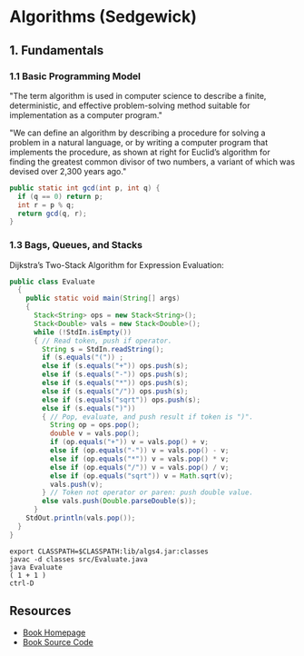 # Algorithms (Sedgewick)

## 1. Fundamentals

### 1.1 Basic Programming Model

"The term algorithm is used in computer science to describe
a finite, deterministic, and effective problem-solving method suitable for implementation
as a computer program."

"We can define an algorithm by describing a procedure for solving a problem in a
natural language, or by writing a computer program that implements the procedure,
as shown at right for Euclid’s algorithm for finding the greatest common divisor of
two numbers, a variant of which was devised
over 2,300 years ago."

```java
public static int gcd(int p, int q) {
  if (q == 0) return p;
  int r = p % q;
  return gcd(q, r);
}
```

### 1.3 Bags, Queues, and Stacks

Dijkstra’s Two-Stack Algorithm for Expression Evaluation:

```java
public class Evaluate
  {
    public static void main(String[] args)
    {
      Stack<String> ops = new Stack<String>();
      Stack<Double> vals = new Stack<Double>();
      while (!StdIn.isEmpty())
      { // Read token, push if operator.
        String s = StdIn.readString();
        if (s.equals("(")) ;
        else if (s.equals("+")) ops.push(s);
        else if (s.equals("-")) ops.push(s);
        else if (s.equals("*")) ops.push(s);
        else if (s.equals("/")) ops.push(s);
        else if (s.equals("sqrt")) ops.push(s);
        else if (s.equals(")"))
        { // Pop, evaluate, and push result if token is ")".
          String op = ops.pop();
          double v = vals.pop();
          if (op.equals("+")) v = vals.pop() + v;
          else if (op.equals("-")) v = vals.pop() - v;
          else if (op.equals("*")) v = vals.pop() * v;
          else if (op.equals("/")) v = vals.pop() / v;
          else if (op.equals("sqrt")) v = Math.sqrt(v);
          vals.push(v);
        } // Token not operator or paren: push double value.
        else vals.push(Double.parseDouble(s));
      }
    StdOut.println(vals.pop());
  }
}
```

```
export CLASSPATH=$CLASSPATH:lib/algs4.jar:classes
javac -d classes src/Evaluate.java
java Evaluate
( 1 + 1 )
ctrl-D
```

## Resources

* [Book Homepage](https://algs4.cs.princeton.edu/home)
* [Book Source Code](https://algs4.cs.princeton.edu/code/)
